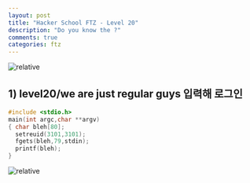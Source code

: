 ```yaml
---
layout: post
title: "Hacker School FTZ - Level 20"
description: "Do you know the ?"
comments: true
categories: ftz
---
```


<img data-action="zoom" src='{{ "assets/ftz/level20/1.jpg" | relative_url }}' alt='relative'>  

## 1) level20/we are just regular guys 입력해 로그인  

``` c 
#include <stdio.h>
main(int argc,char **argv)
{ char bleh[80];
  setreuid(3101,3101);
  fgets(bleh,79,stdin);
  printf(bleh);
}
```
 
<img data-action="zoom" src='{{ "assets/ftz/level20/2.png" | relative_url }}' alt='relative'>  